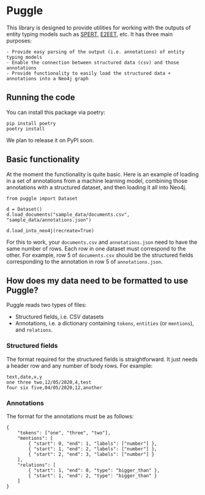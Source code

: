 # Puggle

This library is designed to provide utilities for working with the outputs of entity typing models such as [SPERT](https://github.com/lavis-nlp/spert/), [E2EET](https://github.com/Michael-Stewart-Webdev/e2e-entity-typing), etc. It has three main purposes:

    - Provide easy parsing of the output (i.e. annotations) of entity typing models
    - Enable the connection between structured data (csv) and those annotations
    - Provide functionality to easily load the structured data + annotations into a Neo4j graph

## Running the code

You can install this package via poetry:

    pip install poetry
    poetry install

We plan to release it on PyPI soon.

## Basic functionality

At the moment the functionality is quite basic. Here is an example of loading in a set of annotations from a machine learning model, combining those annotations with a structured dataset, and then loading it all into Neo4j.

    from puggle import Dataset

    d = Dataset()
    d.load_documents("sample_data/documents.csv", "sample_data/annotations.json")

    d.load_into_neo4j(recreate=True)

For this to work, your `documents.csv` and `annotations.json` need to have the same number of rows. Each row in one dataset must correspond to the other. For example, row 5 of `documents.csv` should be the structured fields corresponding to the annotation in row 5 of `annotations.json`.

## How does my data need to be formatted to use Puggle?

Puggle reads two types of files:

-   Structured fields, i.e. CSV datasets
-   Annotations, i.e. a dictionary containing `tokens`, `entities` (or `mentions`), and `relations`.

### Structured fields

The format required for the structured fields is straightforward. It just needs a header row and any number of body rows. For example:

    text,date,x,y
    one three two,12/05/2020,4,test
    four six five,04/05/2020,12,another

### Annotations

The format for the annotations must be as follows:

    {
        "tokens": ["one", "three", "two"],
        "mentions": [
            { "start": 0, "end": 1, "labels": ["number"] },
            { "start": 1, "end": 2, "labels": ["number"] },
            { "start": 2, "end": 3, "labels": ["number"] }
        ],
        "relations": [
            { "start": 1, "end": 0, "type": "bigger_than" },
            { "start": 1, "end": 2, "type": "bigger_than" }
        ]
    }
